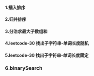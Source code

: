 #### 1.插入排序

#### 2.归并排序

#### 3.分治求最大子数组和

#### 4.leetcode-30 找出子字符串-单词长度随机

#### 5.leetcode-30 找出子字符串-单词长度固定

### 6.binarySearch